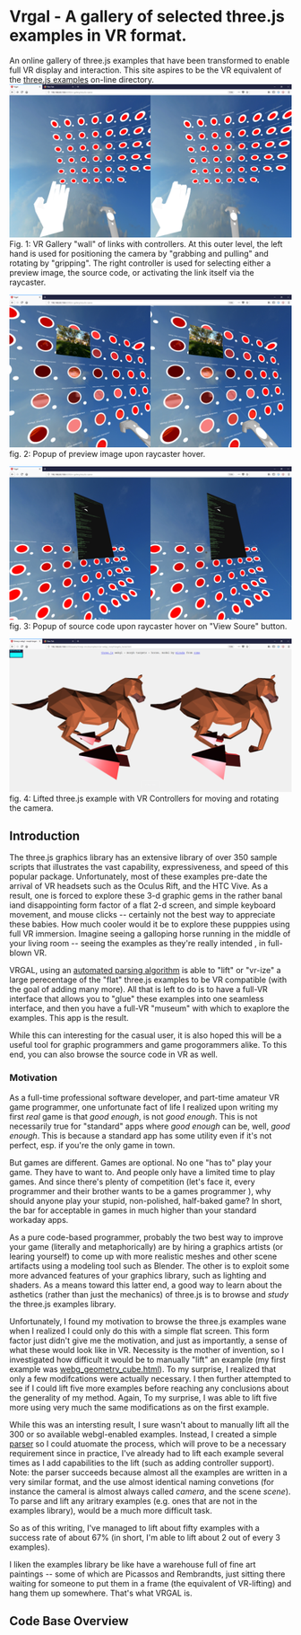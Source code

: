 # Vrgal - A gallery of selected three.js examples in VR format.

An online gallery of three.js examples that have been transformed to enable full VR display and interaction.  This site aspires to be the VR equivalent of the [three.js examples](https://threejs.org/examples/) on-line directory.
![Wall of examples](src/assets/img/screen_shots/results_scene_controllers_screen_shot.png)
Fig. 1: VR Gallery "wall" of links with controllers.  At this outer level, the left hand is used for positioning the camera by "grabbing and pulling" and rotating by "gripping".  The right controller is used for selecting either a preview image, the source code, or activating the link itself via the raycaster.

![Preview popup](src/assets/img/screen_shots/results_scene_thumb_popup_screen_shot.png)
fig. 2: Popup of preview image upon raycaster hover.

![View Source Code](src/assets/img/screen_shots/results_scene_source_popup_screen_shot.png)
fig. 3: Popup of source code upon raycaster hover on  "View Soure" button.

![Lifted three.js Example with VR controllers](src/assets/img/screen_shots/three_js_vr_horse_screen_shot.png)
fig. 4: Lifted three.js example with VR Controllers for moving and rotating the camera.
## Introduction
The three.js graphics library has an extensive library of over 350 sample scripts that illustrates the vast capability, expressiveness, and speed of this popular package.  Unfortunately, most of these examples pre-date the arrival of VR headsets such as the Oculus Rift, and the HTC Vive.  As a result, one is forced to explore these 3-d graphic gems in the rather banal iand disappointing form factor of a flat 2-d screen, and simple keyboard movement, and  mouse clicks -- certainly not the best way to appreciate these babies. How much cooler would it be to explore these pupppies using full VR immersion.  Imagine seeing a galloping horse running in the middle of your living room -- seeing the examples as they're really intended , in full-blown VR.

VRGAL, using an [automated parsing algorithm](https://github.com/vt5491/vrgal/tree/master/src/app/vrize)   is able to "lift" or "vr-ize" a large perecentage of the "flat" three.js examples to be VR compatible (with the goal of adding many more). All that is left to do is to have a full-VR interface that allows you to "glue" these examples into one seamless interface, and then you have a full-VR "museum" with which to exaplore the examples.   This app is the result.

While this can interesting for the casual user, it is also hoped this will be a useful tool for graphic programmers and game progorammers alike.  To this end, you can also browse the source code in VR as well.  

### Motivation
As a full-time professional software developer, and part-time amateur VR game programmer, one unfortunate fact of life I realized upon writing my first _real_ game is that _good enough_, is not _good enough_.  This is not necessarily true for "standard" apps where _good enough_ can be, well, _good enough_.  This is because a standard app has some utility even if it's not perfect, esp. if you're the only game in town.  

But games are different.  Games are optional.  No one "has to" play your game.  They have to want to.  And people only have a limited time to play games.  And since there's plenty of competition (let's face it, every programmer and their brother wants to be a games programmer ), why should anyone play your stupid, non-polished, half-baked game?  In short, the bar for acceptable in games in much higher than your standard workaday apps.

As a pure code-based programmer, probably the two best way to improve your game (literally and metaphorically) are by hiring a graphics artists (or learing yourself) to come up with more realistic meshes and other scene artifacts using a modeling tool such as Blender.  The other is to exploit some more advanced features of your graphics library, such as lighting and shaders. As a means toward this latter end, a good way to learn about the asthetics (rather than just the mechanics) of three.js is to browse and _study_ the three.js examples library.

Unfortunately, I found my motivation to browse the three.js examples  wane when I realized I could only do this with a simple flat screen.  This form factor just didn't give me the motivation, and just as importantly, a sense of what these would look like in VR.  Necessity is the mother of invention, so I investigated how difficult it would be to manually "lift" an example (my first example was [webg_geometry_cube.html](https://github.com/vt5491/vrgal/blob/master/src/assets/threejs-env/examples/vrize-webgl_geometry_cube.html)).  To my surprise, I realized that only a few modifcations were actually necessary.  I then further attempted to see if I could lift five more examples before reaching any conclusions about the generality of my method.  Again, To my surprise, I was able to lift five more using very much the same modifications as on the first example.  

While this was an intersting result, I sure wasn't about to manually lift all the 300 or so available webgl-enabled examples. Instead, I created a simple [parser](https://github.com/vt5491/vrgal/blob/master/src/app/vrize/services/parser.service.ts) so I could atuomate the process, which will prove to be a necessary requirement since in practice, I've already had to lift each example several times as I add capabilities to the lift (such as adding controller support).  Note: the parser succeeds because almost all the examples are written in a very similar format, and the use almost identical naming convetions (for instance the cameral is almost always called *camera*, and the scene *scene*).  To parse and lift any aritrary examples (e.g. ones that are not in the examples library), would be a much more difficult task.

So as of this writing, I've managed to lift about fifty examples with a success rate of about 67% (in short, I'm able to lift about 2 out of every 3 examples).

I liken the examples library be like have a warehouse full of fine art paintings -- some of which are Picassos and Rembrandts, just sitting there waiting for someone to put them in a frame (the equivalent of VR-lifting) and hang them up somewhere.  That's what VRGAL is.

## Code Base Overview
